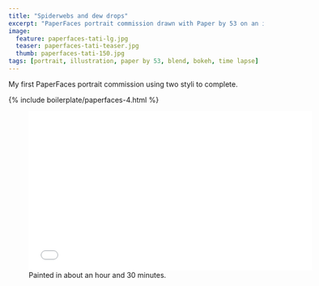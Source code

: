 ```yaml
---
title: "Spiderwebs and dew drops"
excerpt: "PaperFaces portrait commission drawn with Paper by 53 on an iPad."
image: 
  feature: paperfaces-tati-lg.jpg
  teaser: paperfaces-tati-teaser.jpg
  thumb: paperfaces-tati-150.jpg
tags: [portrait, illustration, paper by 53, blend, bokeh, time lapse]
---
```


My first PaperFaces portrait commission using two styli to complete.

{% include boilerplate/paperfaces-4.html %}

<figure>
	<iframe width="560" height="315" src="//www.youtube.com/embed/y1OG2gLk6Jg" frameborder="0"> </iframe>
	<figcaption>Painted in about an hour and 30 minutes.</figcaption>
</figure>
